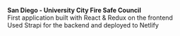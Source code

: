 **San Diego - University City Fire Safe Council**
<br />
First application built with React & Redux on the frontend
<br/>
Used Strapi for the backend and deployed to Netlify
